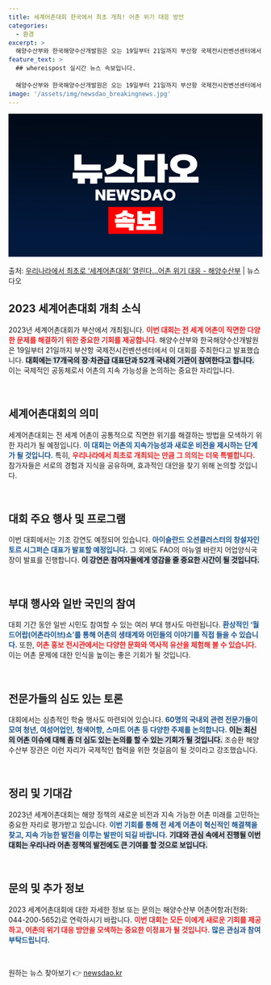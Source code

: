```yaml
---
title: 세계어촌대회 한국에서 최초 개최! 어촌 위기 대응 방안
categories:
  - 환경
excerpt: >
  해양수산부와 한국해양수산개발원은 오는 19일부터 21일까지 부산항 국제전시컨벤션센터에서 2023년 세계어촌대…
feature_text: >
  ## whereispost 실시간 뉴스 속보입니다.

  해양수산부와 한국해양수산개발원은 오는 19일부터 21일까지 부산항 국제전시컨벤션센터에서 2023년 세계어촌대…
image: '/assets/img/newsdao_breakingnews.jpg'
---
```


![뉴스다오 속보](/assets/img/newsdao_breakingnews.jpg)

<p>출처: <a href="https://newsdao.kr/1960" rel="dofollow">우리나라에서 최초로 ‘세계어촌대회’ 열린다…어촌 위기 대응 - 해양수산부</a> | 뉴스다오</p>

<h2 data-ke-size="size26">2023 세계어촌대회 개최 소식</h2>

<p data-ke-size="size16">2023년 세계어촌대회가 부산에서 개최됩니다. <b><span style="color: #ee2323;">이번 대회는 전 세계 어촌이 직면한 다양한 문제를 해결하기 위한 중요한 기회를 제공합니다.</span></b> 해양수산부와 한국해양수산개발원은 19일부터 21일까지 부산항 국제전시컨벤션센터에서 이 대회를 주최한다고 발표했습니다. <b><span style="background-color: #21538527;">대회에는 17개국의 장·차관급 대표단과 52개 국내외 기관이 참여한다고 합니다.</span></b> 이는 국제적인 공동체로서 어촌의 지속 가능성을 논의하는 중요한 자리입니다.</p>

<p data-ke-size="size16">&nbsp;</p>

<h2 data-ke-size="size26">세계어촌대회의 의미</h2>

<p data-ke-size="size16">세계어촌대회는 전 세계 어촌이 공통적으로 직면한 위기를 해결하는 방법을 모색하기 위한 자리가 될 예정입니다. <b><span style="color: #1a5490;">이 대회는 어촌의 지속가능성과 새로운 비전을 제시하는 단계가 될 것입니다.</span></b> 특히, <b><span style="color: #ee2323;">우리나라에서 최초로 개최되는 만큼 그 의의는 더욱 특별합니다.</span></b> 참가자들은 서로의 경험과 지식을 공유하며, 효과적인 대안을 찾기 위해 논의할 것입니다.</p>

<p data-ke-size="size16">&nbsp;</p>

<h2 data-ke-size="size26">대회 주요 행사 및 프로그램</h2>

<p data-ke-size="size16">이번 대회에서는 기조 강연도 예정되어 있습니다. <b><span style="color: #1a5490;">아이슬란드 오션클러스터의 창설자인 토르 시그퍼슨 대표가 발표할 예정입니다.</span></b> 그 외에도 FAO의 마뉴엘 바란지 어업양식국장이 발표를 진행합니다. <b><span style="background-color: #21538527;">이 강연은 참여자들에게 영감을 줄 중요한 시간이 될 것입니다.</span></b> </p>

<p data-ke-size="size16">&nbsp;</p>

<h2 data-ke-size="size26">부대 행사와 일반 국민의 참여</h2>

<p data-ke-size="size16">대회 기간 동안 일반 시민도 참여할 수 있는 여러 부대 행사도 마련됩니다. <b><span style="color: #1a5490;">환상적인 ‘월드어랍(어촌라이브)쇼’를 통해 어촌의 생태계와 어민들의 이야기를 직접 들을 수 있습니다.</span></b> 또한, <b><span style="color: #ee2323;">어촌 홍보 전시관에서는 다양한 문화와 역사적 유산을 체험해 볼 수 있습니다.</span></b> 이는 어촌 문제에 대한 인식을 높이는 좋은 기회가 될 것입니다.</p>

<p data-ke-size="size16">&nbsp;</p>

<h2 data-ke-size="size26">전문가들의 심도 있는 토론</h2>

<p data-ke-size="size16">대회에서는 심층적인 학술 행사도 마련되어 있습니다. <b><span style="color: #1a5490;">60명의 국내외 관련 전문가들이 모여 청년, 여성어업인, 청색어항, 스마트 어촌 등 다양한 주제를 논의합니다.</span></b> <b><span style="background-color: #21538527;">이는 최신의 어촌 이슈에 대해 좀 더 심도 있는 논의를 할 수 있는 기회가 될 것입니다.</span></b> 조승환 해양수산부 장관은 이런 자리가 국제적인 협력을 위한 첫걸음이 될 것이라고 강조했습니다.</p>

<p data-ke-size="size16">&nbsp;</p>

<h2 data-ke-size="size26">정리 및 기대감</h2>

<p data-ke-size="size16">2023년 세계어촌대회는 해양 정책의 새로운 비전과 지속 가능한 어촌 미래를 고민하는 중요한 자리로 평가받고 있습니다. <b><span style="color: #1a5490;">이번 기회를 통해 전 세계 어촌이 혁신적인 해결책을 찾고, 지속 가능한 발전을 이루는 발판이 되길 바랍니다.</span></b> <b><span style="background-color: #21538527;">기대와 관심 속에서 진행될 이번 대회는 우리나라 어촌 정책의 발전에도 큰 기여를 할 것으로 보입니다.</span></b></p>

<p data-ke-size="size16">&nbsp;</p>

<h2 data-ke-size="size26">문의 및 추가 정보</h2>

<p data-ke-size="size16">2023 세계어촌대회에 대한 자세한 정보 또는 문의는 해양수산부 어촌어항과(전화: 044-200-5652)로 연락하시기 바랍니다. <b><span style="color: #ee2323;">이번 대회는 모든 이에게 새로운 기회를 제공하고, 어촌의 위기 대응 방안을 모색하는 중요한 이정표가 될 것입니다.</span></b> <b><span style="color: #1a5490;">많은 관심과 참여 부탁드립니다.</span></b></p>

<p data-ke-size="size16">&nbsp;</p> 

원하는 뉴스 찾아보기 👉 <a href="https://newsdao.kr" rel="dofollow">newsdao.kr</a>



